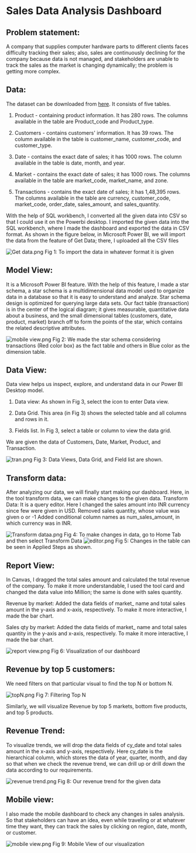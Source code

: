 # Sales Data Analysis Dashboard

## Problem statement:
A company that supplies computer hardware parts to different clients faces difficulty tracking their sales; also, sales are continuously declining for the company because data is not managed, and stakeholders are unable to track the sales as the market is changing dynamically; the problem is getting more complex. 

## Data: 
The dataset can be downloaded from [here](https://github.com/codebasics/DataAnalysisProjects/tree/master/1_SalesInsights). It consists of five tables.
 
1. Product - containing product information. It has 280 rows. The columns available in the table are Product_code and Product_type.

2. Customers -  contains customers' information. It has 39 rows. The column available in the table is customer_name, customer_code, and customer_type.

3. Date - contains the exact date of sales; it has 1000 rows. The column available in the table is date, month, and year.

4. Market - contains the exact date of sales; it has 1000 rows. The columns available in the table are market_code, market_name, and zone.

5. Transactions - contains the exact date of sales; it has 1,48,395 rows. The columns available in the table are currency, customer_code, market_code, order_date, sales_amount, and sales_quantity.

With the help of SQL workbench, I converted all the given data into CSV so that I could use it on the Powerbi desktop. I imported the given data into the SQL workbench, where I made the dashboard and exported the data in CSV format. As shown in the figure below, in Microsoft Power BI, we will import the data from the feature of Get Data; there, I uploaded all the CSV files

<img src="https://github.com/sumedhakoranga/Sales_Data_Analysis_Dashboard/blob/main/images/Get%20data.png" alt="Get data.png">
Fig 1: To import the data in whatever format it is given


## Model View:
It is a Microsoft Power BI feature. With the help of this feature, I made a star schema, a star schema is a  multidimensional data model used to organize data in a database so that it is easy to understand and analyze. Star schema design is optimized for querying large data sets. Our fact table (transaction) is in the center of the logical diagram; it gives measurable, quantitative data about a business, and the small dimensional tables (customers, date, product, market) branch off to form the points of the star, which contains the related descriptive attributes.


<img src="https://github.com/sumedhakoranga/Sales_Data_Analysis_Dashboard/blob/main/images/model%20view.png" alt="mobile view.png">
Fig 2: We made the star schema considering transactions (Red color box) as the fact table and others in
Blue color as the dimension table.

## Data View:
Data view helps us inspect, explore, and understand data in our Power BI Desktop model.

1. Data view: As shown in Fig 3, select the icon to enter Data view.

2. Data Grid. This area (in Fig 3) shows the selected table and all columns and rows in it. 

3. Fields list. In Fig 3, select a table or column to view the data grid.

We are given the data of Customers, Date, Market, Product, and Transaction. 

<img src="https://github.com/sumedhakoranga/Sales_Data_Analysis_Dashboard/blob/main/images/tran.png" alt="tran.png">
Fig 3: Data Views, Data Grid, and Field list are shown.

## Transform data: 
After analyzing our data, we will finally start making our dashboard. Here, in the tool transform data, we can make changes to the given data.
Transform Data: It is a query editor. Here I changed the sales amount into INR currency since few were given in USD.
Removed sales quantity, whose value was given o or -1
Added conditional column names as num_sales_amount, in which currency was in INR.

<img src="https://github.com/sumedhakoranga/Sales_Data_Analysis_Dashboard/blob/main/images/Transform%20dataa.png" alt="Transform dataa.png">
Fig 4: To make changes in data, go to Home Tab and then select Transform Data



<img src="https://github.com/sumedhakoranga/Sales_Data_Analysis_Dashboard/blob/main/images/editor.png" alt="editor.png">
Fig 5: Changes in the table can be seen in Applied Steps as shown.

## Report View:
In Canvas, I dragged the total sales amount and calculated the total revenue of the company. To make it more understandable, I used the tool card and changed the data value into Million; the same is done with sales quantity.

Revenue by market: Added the data fields of market_ name and total sales amount in the y-axis and x-axis, respectively. To make it more interactive, I made the bar chart.

Sales qty by market: Added the data fields of market_ name and total sales quantity in the y-axis and x-axis, respectively. To make it more interactive, I made the bar chart.

<img src="https://github.com/sumedhakoranga/Sales_Data_Analysis_Dashboard/blob/main/images/report%20view.png" alt="report view.png">
Fig 6: Visualization of our dashboard

## Revenue by top 5  customers: 
We need filters on that particular visual to find the top N or bottom N.

<img src="https://github.com/sumedhakoranga/Sales_Data_Analysis_Dashboard/blob/main/images/topN.png" alt="topN.png">
Fig 7:  Filtering Top N 

Similarly, we will visualize Revenue by top 5 markets, bottom five products, and top 5 products.

## Revenue Trend: 
To visualize trends, we will drop the data fields of cy_date and total sales amount in the x-axis and y-axis, respectively. Here cy_date is the hierarchical column, which stores the data of year, quarter, month, and day so that when we check the revenue trend, we can drill up or drill down the data according to our requirements.

<img src="https://github.com/sumedhakoranga/Sales_Data_Analysis_Dashboard/blob/main/images/revenue%20trend.png" alt="revenue trend.png">
Fig 8: Our revenue trend for the given data

## Mobile view: 
I also made the mobile dashboard to check any changes in sales analysis. So that stakeholders can have an idea, even while traveling or at whatever time they want, they can track the sales by clicking on region, date, month, or customer.

<img src="https://github.com/sumedhakoranga/Sales_Data_Analysis_Dashboard/blob/main/images/mobile%20view.png" alt="mobile view.png">
Fig 9: Mobile View of our visualization








